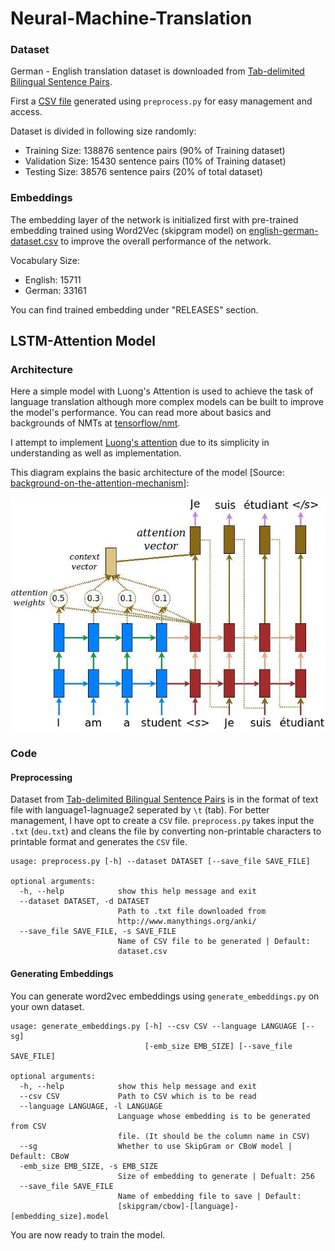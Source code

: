 # Neural-Machine-Translation

### Dataset

German - English translation dataset is downloaded from [Tab-delimited Bilingual Sentence Pairs](http://www.manythings.org/anki/).

First a [CSV file](english-german-dataset.csv) generated using `preprocess.py` for easy management and access.

Dataset is divided in following size randomly:
 - Training Size: 138876 sentence pairs (90% of Training dataset)
 - Validation Size: 15430 sentence pairs (10% of Training dataset)
 - Testing Size: 38576 sentence pairs (20% of total dataset)

### Embeddings

The embedding layer of the network is initialized first with pre-trained embedding trained using Word2Vec (skipgram model) on [english-german-dataset.csv](dataset/english-german-dataset.csv) to improve the overall performance of the network.

Vocabulary Size:
 - English: 15711
 - German: 33161

You can find trained embedding under "RELEASES" section.

## LSTM-Attention Model

### Architecture

Here a simple model with Luong's Attention is used to achieve the task of language translation although more complex models can be built to improve the model's performance. You can read more about basics and backgrounds of NMTs at [tensorflow/nmt](https://github.com/tensorflow/nmt#basic).

I attempt to implement [Luong's attention](https://arxiv.org/pdf/1508.04025.pdf) due to its simplicity in understanding as well as implementation.

This diagram explains the basic architecture of the model [Source: [background-on-the-attention-mechanism](https://github.com/tensorflow/nmt#background-on-the-attention-mechanism)]:
<p align="center"> <img src="results/attention_mechanism.jpg"/> </p>


### Code

#### Preprocessing

Dataset from [Tab-delimited Bilingual Sentence Pairs](http://www.manythings.org/anki/) is in the format of text file with language1-lagnuage2 seperated by `\t` (tab). For better management, I have opt to create a `CSV` file. `preprocess.py` takes input the `.txt` (`deu.txt`) and cleans the file by converting non-printable characters to printable format and generates the `CSV` file.

```
usage: preprocess.py [-h] --dataset DATASET [--save_file SAVE_FILE]

optional arguments:
  -h, --help            show this help message and exit
  --dataset DATASET, -d DATASET
                        Path to .txt file downloaded from
                        http://www.manythings.org/anki/
  --save_file SAVE_FILE, -s SAVE_FILE
                        Name of CSV file to be generated | Default:
                        dataset.csv
```

#### Generating Embeddings

You can generate word2vec embeddings using `generate_embeddings.py` on your own dataset.
```
usage: generate_embeddings.py [-h] --csv CSV --language LANGUAGE [--sg]
                              [-emb_size EMB_SIZE] [--save_file SAVE_FILE]

optional arguments:
  -h, --help            show this help message and exit
  --csv CSV             Path to CSV which is to be read
  --language LANGUAGE, -l LANGUAGE
                        Language whose embedding is to be generated from CSV
                        file. (It should be the column name in CSV)
  --sg                  Whether to use SkipGram or CBoW model | Default: CBoW
  -emb_size EMB_SIZE, -s EMB_SIZE
                        Size of embedding to generate | Defualt: 256
  --save_file SAVE_FILE
                        Name of embedding file to save | Default:
                        [skipgram/cbow]-[language]-[embedding_size].model

```

You are now ready to train the model.

